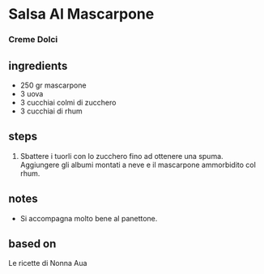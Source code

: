 



# Salsa Al Mascarpone
  
### Creme Dolci
## ingredients
  
* 250 gr mascarpone  
* 3 uova  
* 3 cucchiai colmi di zucchero  
* 3 cucchiai di rhum
## steps
  
1. Sbattere i tuorli con lo zucchero fino ad ottenere una spuma. Aggiungere gli albumi montati a neve e il mascarpone ammorbidito col rhum.
## notes
  
* Si accompagna molto bene al panettone.
## based on
  
Le ricette di Nonna Aua